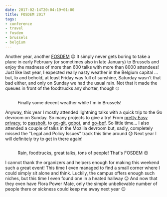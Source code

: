 ```yaml
---
date: 2017-02-14T20:04:19+01:00
title: FOSDEM 2017
tags:
- conference
- travel
- fosdem
- brussels
- belgium
---
```


Another year, another [FOSDEM][] 😉 It simply never gets boring to take a plane
in early February (or sometimes also in late January) to Brussels and enjoy the
madness of more than 600 talks with more than 8000 attendees! Just like last
year, I expected really nasty weather in the Belgium capital ... but, lo and
behold, at least Friday was full of sunshine, Saturday wasn't that bad either,
and only on Sunday we had the usual rain. Not that it made the queues in front
of the foodtrucks any shorter, though 🙄

<figure>
<img src="/media/2017/fosdem-park.jpg" alt="" />
<figcaption><p>Finally some decent weather while I'm in Brussels!</p></figcaption>
</figure>

Anyway, this year I mostly attended lightning talks with a quick trip to the Go
devroom on Sunday. So many projects to give a try! From [pretty Easy privacy][],
to [passbolt][], to [go-git][], [gobot][], and [go-bpf][]. So little time... I
also attended a couple of talks in the Mozilla devroom but, sadly, completely
missed the "Legal and Policy Issues" track this time around 😞 Next year I will
definitely try to get in there again!

<figure>
<img src="/media/2017/fosdem-foodtrucks.jpg" alt="" />
<figcaption><p>Rain, foodtrucks, great talks, tons of people! That's FOSDEM 😊</p></figcaption>
</figure>

I cannot thank the organizers and helpers enough for making this weekend such a
great event! This time I even managed to find a small corner where I could
simply sit alone and think. Luckily, the campus offers enough such niches, but
this time I even found one in a heated hallway 😉 And now that they even have
Flora Power Mate, only the simple unbelievable number of people there or
sickness could keep me away next year 😉

[fosdem]: https://fosdem.org/2017/
[pretty easy privacy]: https://fosdem.org/2017/schedule/event/pep/
[passbolt]: https://fosdem.org/2017/schedule/event/passbolt/
[go-git]: https://fosdem.org/2017/schedule/event/go_git/
[go-bpf]: https://fosdem.org/2017/schedule/event/go_bpf/
[gobot]: https://fosdem.org/2017/schedule/event/go_gobot/

